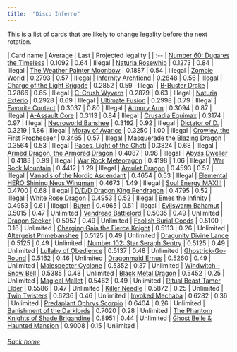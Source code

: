 ```yaml
---
title:  "Disco Inferno"
---
```


This is a list of cards that are likely to change legality before the next rotation.

| Card name | Average | Last | Projected legality |
| :-- |
[Number 60: Dugares the Timeless](https://db.ygoprodeck.com/card/?search=Number%2060:%20Dugares%20the%20Timeless) | 0.1092 | 0.64 | Illegal |
[Naturia Rosewhip](https://db.ygoprodeck.com/card/?search=Naturia%20Rosewhip) | 0.1273 | 0.84 | Illegal |
[The Weather Painter Moonbow](https://db.ygoprodeck.com/card/?search=The%20Weather%20Painter%20Moonbow) | 0.1887 | 0.54 | Illegal |
[Zombie World](https://db.ygoprodeck.com/card/?search=Zombie%20World) | 0.2793 | 0.57 | Illegal |
[Infernity Archfiend](https://db.ygoprodeck.com/card/?search=Infernity%20Archfiend) | 0.2848 | 0.56 | Illegal |
[Charge of the Light Brigade](https://db.ygoprodeck.com/card/?search=Charge%20of%20the%20Light%20Brigade) | 0.2852 | 0.59 | Illegal |
[B-Buster Drake](https://db.ygoprodeck.com/card/?search=B-Buster%20Drake) | 0.2866 | 0.65 | Illegal |
[C-Crush Wyvern](https://db.ygoprodeck.com/card/?search=C-Crush%20Wyvern) | 0.2879 | 0.63 | Illegal |
[Naturia Exterio](https://db.ygoprodeck.com/card/?search=Naturia%20Exterio) | 0.2928 | 0.69 | Illegal |
[Ultimate Fusion](https://db.ygoprodeck.com/card/?search=Ultimate%20Fusion) | 0.2998 | 0.79 | Illegal |
[Favorite Contact](https://db.ygoprodeck.com/card/?search=Favorite%20Contact) | 0.3037 | 0.80 | Illegal |
[Armory Arm](https://db.ygoprodeck.com/card/?search=Armory%20Arm) | 0.3094 | 0.87 | Illegal |
[A-Assault Core](https://db.ygoprodeck.com/card/?search=A-Assault%20Core) | 0.3113 | 0.84 | Illegal |
[Crusadia Equimax](https://db.ygoprodeck.com/card/?search=Crusadia%20Equimax) | 0.3174 | 0.97 | Illegal |
[Necroworld Banshee](https://db.ygoprodeck.com/card/?search=Necroworld%20Banshee) | 0.3192 | 0.92 | Illegal |
[Dictator of D.](https://db.ygoprodeck.com/card/?search=Dictator%20of%20D.) | 0.3219 | 1.86 | Illegal |
[Moray of Avarice](https://db.ygoprodeck.com/card/?search=Moray%20of%20Avarice) | 0.3250 | 1.00 | Illegal |
[Crowley, the First Propheseer](https://db.ygoprodeck.com/card/?search=Crowley,%20the%20First%20Propheseer) | 0.3465 | 0.57 | Illegal |
[Masquerade the Blazing Dragon](https://db.ygoprodeck.com/card/?search=Masquerade%20the%20Blazing%20Dragon) | 0.3564 | 0.53 | Illegal |
[Paces, Light of the Ghoti](https://db.ygoprodeck.com/card/?search=Paces,%20Light%20of%20the%20Ghoti) | 0.3824 | 0.68 | Illegal |
[Armed Dragon, the Armored Dragon](https://db.ygoprodeck.com/card/?search=Armed%20Dragon,%20the%20Armored%20Dragon) | 0.4087 | 0.98 | Illegal |
[Abyss Dweller](https://db.ygoprodeck.com/card/?search=Abyss%20Dweller) | 0.4183 | 0.99 | Illegal |
[War Rock Meteoragon](https://db.ygoprodeck.com/card/?search=War%20Rock%20Meteoragon) | 0.4198 | 1.06 | Illegal |
[War Rock Mountain](https://db.ygoprodeck.com/card/?search=War%20Rock%20Mountain) | 0.4412 | 1.29 | Illegal |
[Amulet Dragon](https://db.ygoprodeck.com/card/?search=Amulet%20Dragon) | 0.4593 | 0.52 | Illegal |
[Vanadis of the Nordic Ascendant](https://db.ygoprodeck.com/card/?search=Vanadis%20of%20the%20Nordic%20Ascendant) | 0.4654 | 0.53 | Illegal |
[Elemental HERO Shining Neos Wingman](https://db.ygoprodeck.com/card/?search=Elemental%20HERO%20Shining%20Neos%20Wingman) | 0.4673 | 1.49 | Illegal |
[Soul Energy MAX!!!](https://db.ygoprodeck.com/card/?search=Soul%20Energy%20MAX!!!) | 0.4700 | 0.68 | Illegal |
[D/D/D Dragon King Pendragon](https://db.ygoprodeck.com/card/?search=D/D/D%20Dragon%20King%20Pendragon) | 0.4795 | 0.52 | Illegal |
[White Rose Dragon](https://db.ygoprodeck.com/card/?search=White%20Rose%20Dragon) | 0.4953 | 0.52 | Illegal |
[Emes the Infinity](https://db.ygoprodeck.com/card/?search=Emes%20the%20Infinity) | 0.4953 | 0.61 | Illegal |
[Buten](https://db.ygoprodeck.com/card/?search=Buten) | 0.4965 | 0.51 | Illegal |
[Evilswarm Bahamut](https://db.ygoprodeck.com/card/?search=Evilswarm%20Bahamut) | 0.5015 | 0.47 | Unlimited |
[Vendread Battlelord](https://db.ygoprodeck.com/card/?search=Vendread%20Battlelord) | 0.5035 | 0.49 | Unlimited |
[Dragon Seeker](https://db.ygoprodeck.com/card/?search=Dragon%20Seeker) | 0.5057 | 0.49 | Unlimited |
[Foolish Burial Goods](https://db.ygoprodeck.com/card/?search=Foolish%20Burial%20Goods) | 0.5100 | 0.16 | Unlimited |
[Charging Gaia the Fierce Knight](https://db.ygoprodeck.com/card/?search=Charging%20Gaia%20the%20Fierce%20Knight) | 0.5113 | 0.26 | Unlimited |
[Altergeist Primebanshee](https://db.ygoprodeck.com/card/?search=Altergeist%20Primebanshee) | 0.5125 | 0.49 | Unlimited |
[Dragunity Divine Lance](https://db.ygoprodeck.com/card/?search=Dragunity%20Divine%20Lance) | 0.5125 | 0.49 | Unlimited |
[Number 102: Star Seraph Sentry](https://db.ygoprodeck.com/card/?search=Number%20102:%20Star%20Seraph%20Sentry) | 0.5125 | 0.49 | Unlimited |
[Lullaby of Obedience](https://db.ygoprodeck.com/card/?search=Lullaby%20of%20Obedience) | 0.5137 | 0.48 | Unlimited |
[Ghostrick-Go-Round](https://db.ygoprodeck.com/card/?search=Ghostrick-Go-Round) | 0.5162 | 0.46 | Unlimited |
[Dragonmaid Ernus](https://db.ygoprodeck.com/card/?search=Dragonmaid%20Ernus) | 0.5260 | 0.49 | Unlimited |
[Majespecter Cyclone](https://db.ygoprodeck.com/card/?search=Majespecter%20Cyclone) | 0.5352 | 0.37 | Unlimited |
[Windwitch - Snow Bell](https://db.ygoprodeck.com/card/?search=Windwitch%20-%20Snow%20Bell) | 0.5385 | 0.48 | Unlimited |
[Black Metal Dragon](https://db.ygoprodeck.com/card/?search=Black%20Metal%20Dragon) | 0.5452 | 0.25 | Unlimited |
[Magical Mallet](https://db.ygoprodeck.com/card/?search=Magical%20Mallet) | 0.5462 | 0.49 | Unlimited |
[Ritual Beast Tamer Elder](https://db.ygoprodeck.com/card/?search=Ritual%20Beast%20Tamer%20Elder) | 0.5586 | 0.47 | Unlimited |
[Killer Needle](https://db.ygoprodeck.com/card/?search=Killer%20Needle) | 0.5872 | 0.25 | Unlimited |
[Twin Twisters](https://db.ygoprodeck.com/card/?search=Twin%20Twisters) | 0.6236 | 0.46 | Unlimited |
[Invoked Mechaba](https://db.ygoprodeck.com/card/?search=Invoked%20Mechaba) | 0.6282 | 0.36 | Unlimited |
[Predaplant Ophrys Scorpio](https://db.ygoprodeck.com/card/?search=Predaplant%20Ophrys%20Scorpio) | 0.6404 | 0.26 | Unlimited |
[Banishment of the Darklords](https://db.ygoprodeck.com/card/?search=Banishment%20of%20the%20Darklords) | 0.7020 | 0.28 | Unlimited |
[The Phantom Knights of Shade Brigandine](https://db.ygoprodeck.com/card/?search=The%20Phantom%20Knights%20of%20Shade%20Brigandine) | 0.8951 | 0.44 | Unlimited |
[Ghost Belle & Haunted Mansion](https://db.ygoprodeck.com/card/?search=Ghost%20Belle%20%26%20Haunted%20Mansion) | 0.9008 | 0.15 | Unlimited |

###### [Back home](index)